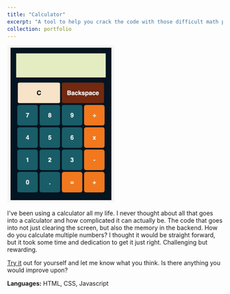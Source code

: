 ```yaml
---
title: "Calculator"
excerpt: "A tool to help you crack the code with those difficult math problems. <br/><img src='/images/calculator.jpeg'>"
collection: portfolio
---
```


<img src="/images/calculator.jpeg" width="250px">
<p>I've been using a calculator all my life. I never thought about all that goes into a calculator and how complicated it can actually be. The code that goes into not just clearing the screen, but also the memory in the backend. How do you calculate multiple numbers? I thought it would be straight forward, but it took some time and dedication to get it just right. Challenging but rewarding.</p>

[Try it](https://maggytjin.github.io/odin_calculator/) out for yourself and let me know what you think. Is there anything you would improve upon?

**Languages:** HTML, CSS, Javascript